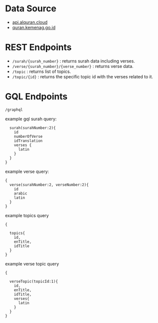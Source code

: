 # Data Source
- [api.alquran.cloud](https://api.alquran.cloud)
- [quran.kemenag.go.id](https://quran.kemenag.go.id)

# REST Endpoints
- `/surah/{surah_number}` : returns surah data including verses.
- `/verse/{surah_number}/{verse_number}` : returns verse data.
- `/topic` : returns list of topics.
- `/topic/{id}` : returns the specific topic id with the verses related to it.

# GQL Endpoints
`/graphql`

example gql surah query:
```{
  surah(surahNumber:2){
    id
    numberOfVerse
    idTranslation
    verses {
      latin
    }
  }
}
```
example verse query:
```
{
  verse(surahNumber:2, verseNumber:2){
    id
    arabic
    latin
  }
}
```
example topics query
```
{

  topics{
    id,
    enTitle,
    idTitle
  }
}
```
example verse topic query
```
{

  verseTopic(topicId:1){
    id,
    enTitle,
    idTitle,
    verses{
      latin
    }
  }
}
```